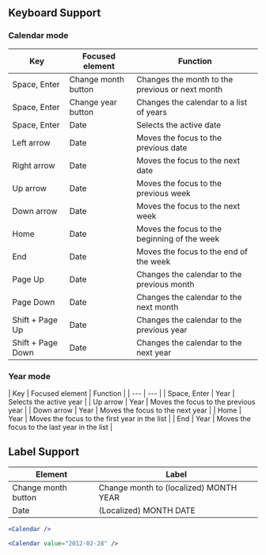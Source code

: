 ## Keyboard Support

### Calendar mode

| Key | Focused element | Function |
| --- | --- | --- |
| Space, Enter | Change month button | Changes the month to the previous or next month |
| Space, Enter | Change year button | Changes the calendar to a list of years |
| Space, Enter | Date | Selects the active date |
| Left arrow | Date | Moves the focus to the previous date |
| Right arrow | Date | Moves the focus to the next date |
| Up arrow | Date | Moves the focus to the previous week |
| Down arrow | Date | Moves the focus to the next week |
| Home | Date | Moves the focus to the beginning of the week |
| End | Date | Moves the focus to the end of the week |
| Page Up | Date | Changes the calendar to the previous month |
| Page Down | Date | Changes the calendar to the next month |
| Shift + Page Up | Date | Changes the calendar to the previous year |
| Shift + Page Down | Date | Changes the calendar to the next year |

### Year mode

| Key | Focused element | Function |
| --- | --- |
| Space, Enter | Year | Selects the active year |
| Up arrow | Year | Moves the focus to the previous year |
| Down arrow | Year | Moves the focus to the next year |
| Home | Year | Moves the focus to the first year in the list |
| End | Year | Moves the focus to the last year in the list |

## Label Support

| Element | Label |
| --- | --- |
| Change month button | Change month to (localized) MONTH YEAR |
| Date | (Localized) MONTH DATE |


```jsx
<Calendar />
```

```jsx
<Calendar value="2012-02-28" />
```

